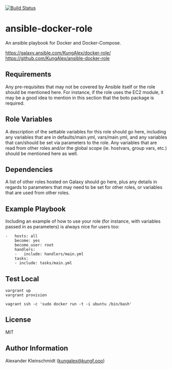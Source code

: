 [![Build Status](https://travis-ci.org/KungAlex/ansible-docker-role.svg?branch=master)](https://travis-ci.org/KungAlex/ansible-docker-role)

ansible-docker-role
=========

An ansible playbook for Docker and Docker-Compose.

https://galaxy.ansible.com/KungAlex/docker-role/
https://github.com/KungAlex/ansible-docker-role

Requirements
------------

Any pre-requisites that may not be covered by Ansible itself or the role should be mentioned here. For instance, if the role uses the EC2 module, it may be a good idea to mention in this section that the boto package is required.

Role Variables
--------------

A description of the settable variables for this role should go here, including any variables that are in defaults/main.yml, vars/main.yml, and any variables that can/should be set via parameters to the role. Any variables that are read from other roles and/or the global scope (ie. hostvars, group vars, etc.) should be mentioned here as well.

Dependencies
------------

A list of other roles hosted on Galaxy should go here, plus any details in regards to parameters that may need to be set for other roles, or variables that are used from other roles.

Example Playbook
----------------

Including an example of how to use your role (for instance, with variables passed in as parameters) is always nice for users too:
    
    -   hosts: all
        become: yes
        become_user: root
        handlers:
        -   include: handlers/main.yml
        tasks:
        - include: tasks/main.yml


Test Local
----------
    vargrant up
    vargrant provision
    
    vagrant ssh -c 'sudo docker run -t -i ubuntu /bin/bash'


License
-------

MIT

Author Information
------------------

Alexander Kleinschmidt (kungalex@kungf.ooo)